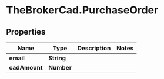 # TheBrokerCad.PurchaseOrder

## Properties
Name | Type | Description | Notes
------------ | ------------- | ------------- | -------------
**email** | **String** |  | 
**cadAmount** | **Number** |  | 


